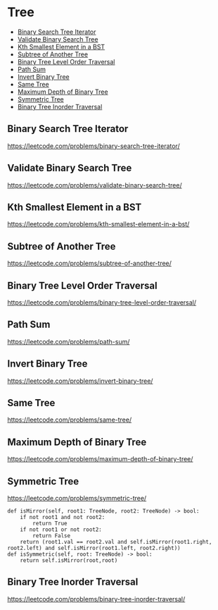 # Tree

+ [Binary Search Tree Iterator](#binary-search-tree-iterator)
+ [Validate Binary Search Tree](#validate-binary-search-tree)
+ [Kth Smallest Element in a BST](#kth-smallest-element-in-a-bst)
+ [Subtree of Another Tree](#subtree-of-another-tree)
+ [Binary Tree Level Order Traversal](#binary-tree-level-order-traversal)
+ [Path Sum](#path-sum)
+ [Invert Binary Tree](#invert-binary-tree)
+ [Same Tree](#same-tree)
+ [Maximum Depth of Binary Tree](#maximum-depth-of-binary-tree)
+ [Symmetric Tree](#symmetric-tree)
+ [Binary Tree Inorder Traversal](#binary-tree-inorder-traversal)

## Binary Search Tree Iterator

https://leetcode.com/problems/binary-search-tree-iterator/

## Validate Binary Search Tree

https://leetcode.com/problems/validate-binary-search-tree/

## Kth Smallest Element in a BST

https://leetcode.com/problems/kth-smallest-element-in-a-bst/

## Subtree of Another Tree

https://leetcode.com/problems/subtree-of-another-tree/

## Binary Tree Level Order Traversal

https://leetcode.com/problems/binary-tree-level-order-traversal/

## Path Sum

https://leetcode.com/problems/path-sum/

## Invert Binary Tree

https://leetcode.com/problems/invert-binary-tree/

## Same Tree

https://leetcode.com/problems/same-tree/

## Maximum Depth of Binary Tree

https://leetcode.com/problems/maximum-depth-of-binary-tree/

## Symmetric Tree

https://leetcode.com/problems/symmetric-tree/

    def isMirror(self, root1: TreeNode, root2: TreeNode) -> bool:
        if not root1 and not root2:
            return True
        if not root1 or not root2:
            return False
        return (root1.val == root2.val and self.isMirror(root1.right, root2.left) and self.isMirror(root1.left, root2.right))
    def isSymmetric(self, root: TreeNode) -> bool:
        return self.isMirror(root,root)

## Binary Tree Inorder Traversal

https://leetcode.com/problems/binary-tree-inorder-traversal/
